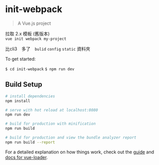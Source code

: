 # init-webpack

> A Vue.js project

拉取 2.x 模板 (舊版本)  
`vue init webpack my-project`

比cli3　多了　`bulid` `config` `static` 資料夾　　

To get started:

  `$ cd init-webpack`
  `$ npm run dev`

## Build Setup

``` bash
# install dependencies
npm install

# serve with hot reload at localhost:8080
npm run dev

# build for production with minification
npm run build

# build for production and view the bundle analyzer report
npm run build --report
```

For a detailed explanation on how things work, check out the [guide](http://vuejs-templates.github.io/webpack/) and [docs for vue-loader](http://vuejs.github.io/vue-loader).
